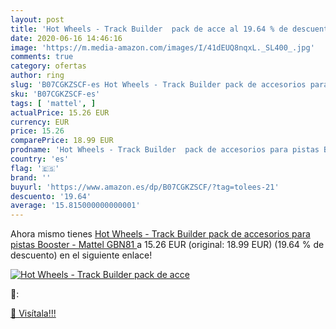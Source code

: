 ```yaml
---
layout: post
title: 'Hot Wheels - Track Builder  pack de acce al 19.64 % de descuento'
date: 2020-06-16 14:46:16
image: 'https://m.media-amazon.com/images/I/41dEUQ8nqxL._SL400_.jpg'
comments: true
category: ofertas
author: ring
slug: 'B07CGKZSCF-es Hot Wheels - Track Builder pack de accesorios para pistas...'
sku: 'B07CGKZSCF-es'
tags: [ 'mattel', ]
actualPrice: 15.26 EUR
currency: EUR
price: 15.26
comparePrice: 18.99 EUR
prodname: 'Hot Wheels - Track Builder  pack de accesorios para pistas Booster -  Mattel GBN81 '
country: 'es'
flag: '🇪🇸'
brand: ''
buyurl: 'https://www.amazon.es/dp/B07CGKZSCF/?tag=tolees-21'
descuento: '19.64'
average: '15.815000000000001'
---
```


Ahora mismo tienes [Hot Wheels - Track Builder  pack de accesorios para pistas Booster -  Mattel GBN81 ](https://www.amazon.es/dp/B07CGKZSCF/?tag=tolees-21) a 15.26 EUR (original: 18.99 EUR) (19.64 %  de descuento) en el siguiente enlace!

[![Hot Wheels - Track Builder  pack de acce](https://m.media-amazon.com/images/I/41dEUQ8nqxL._SL400_.jpg)](https://www.amazon.es/dp/B07CGKZSCF/?tag=tolees-21)

🔎:


[🛒 Visítala!!!](https://www.amazon.es/dp/B07CGKZSCF/?tag=tolees-21)
